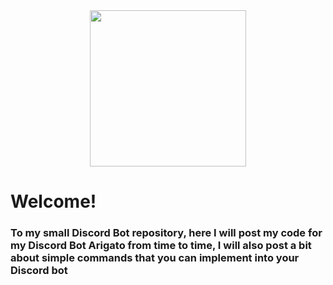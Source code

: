 <div align="center">
  <img src="https://github.com/user-attachments/assets/b49e94c6-cc92-4312-a263-888a91294733" width="250" />
</div>

<H1> Welcome! </H1>
  <H3>To my small Discord Bot repository, here I will post my code for my Discord Bot Arigato from time to time,
  I will also post a bit about simple commands that you can implement into your Discord bot</H3>

